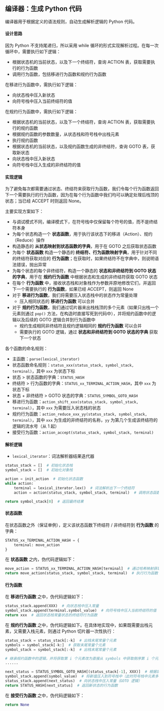## 编译器：生成 Python 代码

编译器用于根据定义的语法规则，自动生成解析逻辑的 Python 代码。

#### 设计思路

因为 Python 不支持尾递归，所以采用 while 循环的形式实现解析过程。在每一次循环中，需要执行如下逻辑：

- 根据状态机的当前状态，以及下一个终结符，查询 ACTION 表，获取需要执行的行为函数
- 调用行为函数，包括移进行为函数和规约行为函数

在移进行为函数中，需执行如下逻辑：

- 向状态栈中压入新状态
- 向符号栈中压入当前终结符的值

在规约行为函数中，需执行如下逻辑：

- 根据状态机的当前状态，以及下一个终结符，查询 ACTION 表，获取需要执行的规约函数
- 根据规约函数的参数数量，从状态栈和符号栈中出栈元素
- 执行规约函数
- 根据状态机的当前状态，以及规约函数生成的非终结符，查询 GOTO 表，获取新状态
- 向状态栈中压入新状态
- 向符号栈中压入生成的非终结符的值

#### 实现逻辑

为了避免每次都需要通过状态、终结符来获取行为函数，我们令每个行为函数返回下一个需要执行的行为函数，因为在每个行为函数中我们均可以确定处理后栈顶的状态；当已经 ACCEPT 时则返回 None。

主要实现方案如下：

- 与调试模式不同，编译模式下，在符号栈中仅保留每个符号的值，而不是终结符本身
- 为每个状态构造一个 **状态函数**，用于执行该状态下的移进（Action）、规约（Reduce）操作
- 构造静态的 **从状态映射到状态函数的字典**，用于在 GOTO 之后获取状态函数
- 为每个 **状态函数** 构造一个静态的 **终结符、行为函数映射字典**，用于针对不同的终结符获取对应的 **行为函数**；在获取时，如果终结符不在字典中，则说明语法错误，抛出异常
- 为每个状态的每个非终结符，构造一个静态的 **状态和非终结符到 GOTO 状态的字典**，用于在 **规约行为函数** 中根据状态和生成的非终结符获取 GOTO 状态
- 在每个 **行为函数** 中，接收状态栈和对象栈作为参数并原地修改它们，并返回下一个需要执行的 **行为函数**，如果已经 ACCEPT，则返回 None
- 对于 **移进行为函数**，我们将需要压入状态栈中的状态作为常量处理
  - 压入相同状态的 **移进行为函数** 可以合并
- 对于 **规约行为函数**，我们通过切片器来出栈栈顶的多个元素（如果只出栈一个元素则通过 `pop()` 方法，在构造时直接写死到代码中），并将规约函数中的逻辑以及后续的 GOTO 逻辑合并到行为函数中
  - 规约生成相同非终结符且规约逻辑相同的 **规约行为函数** 可以合并
  - 需要执行的 GOTO 逻辑，通过 **状态和非终结符到 GOTO 状态的字典** 获取下一个状态

各个函数的命名规则：

- 主函数：`parse(lexical_iterator)`
- 状态函数命名规则：`status_xxx(status_stack, symbol_stack, terminal)`，其中 `xxx` 为状态下标
- 状态 > 状态函数的字典：`STATUS_HASH`
- 终结符 > 行为函数的字典：`STATUS_xx_TERMINAL_ACTION_HASH`，其中 `xxx` 为状态下标
- 状态 + 非终结符 > GOTO 状态的字典：`STATUS_SYMBOL_GOTO_HASH`
- 移进行为函数：`action_shift_xxx(status_stack, symbol_stack, terminal)`，其中 `xxx` 为需要压入状态栈的状态
- 规约行为函数：`action_reduce_xxx_yy(status_stack, symbol_stack, terminal)`，其中 `xxx` 为生成的非终结符的名称，`yy` 为第几个生成该终结符的逻辑的流水号（从 1 起）
- 接受行为函数：`action_accept(status_stack, symbol_stack, terminal)`

#### 解析逻辑

- `lexical_iterator`：词法解析器结果迭代器

```python
status_stack = []  # 初始化状态栈
symbol_stack = []  # 初始化对象栈

action = init_action  # 初始化状态函数
while action:
    terminal = lexical_iterator.lex()  # 词法解析出下一个终结符
    action = action(status_stack, symbol_stack, terminal)  # 调用状态函数

return symbol_stack[0]  # 返回最终结果
```

#### 状态函数

在状态函数之外（保证单例），定义该状态函数下终结符 / 非终结符到 **行为函数** 的字典：

```python
STATUS_xx_TERMINAL_ACTION_HASH = {
    terminal: move_action
}
```

在 **状态函数** 之内，伪代码逻辑如下：

```python
move_action = STATUS_xx_TERMINAL_ACTION_HASH[terminal]  # 通过哈希映射获取行为函数
return move_action(status_stack, symbol_stack, terminal)  # 执行行为函数
```

#### 行为函数

在 **移进行为函数** 之中，伪代码逻辑如下：

```python
status_stack.append(XXX)  # 向状态栈中压入常量
symbol_stack.append(terminal.symbol_value)  # 向符号栈中压入当前终结符的值
return xxx  # 返回状态栈常量状态的终结符行为函数
```

在 **规约行为函数** 之中，伪代码逻辑如下。在具体地实现中，如果既需要出栈元素，又需要入栈元素，则通过 Python 切片器一次性执行：

```python
status_stack = status_stack[:-k]  # 出栈末尾常量个元素
symbols = symbol_stack[-k:]  # 获取末尾常量个元素
symbol_stack = symbol_stack[:-k]  # 出栈末尾常量个元素

# 继承规约函数中的逻辑，并将获取第 i 个元素改为直接从 symbols 中获取倒序第 i 个元素
......

next_status = STATUS_SYMBOL_GOTO_HASH[(status_stack[-1], XXX)]  # 根据状态和生成的非终结符获取需要 GOTO 的状态
symbol_stack.append(symbol_value)  # 将新值压入到符号栈中（此时符号栈中元素多一个）
status_stack.append(next_status)  # 向状态栈中压入常量（GOTO 逻辑）
return STATUS_HASH[next_status]  # 返回新状态的行为函数
```

在 **接受行为函数** 之中，伪代码逻辑如下：

```python
return None
```
